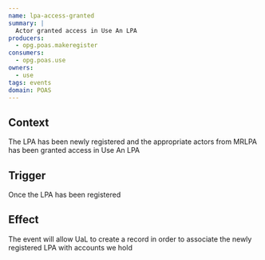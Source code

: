 ```yaml
---
name: lpa-access-granted
summary: |
  Actor granted access in Use An LPA
producers:
  - opg.poas.makeregister
consumers:
  - opg.poas.use
owners:
  - use
tags: events
domain: POAS
---
```


## Context

The LPA has been newly registered and the appropriate actors from MRLPA has been granted access in Use An LPA

## Trigger

Once the LPA has been registered

## Effect

The event will allow UaL to create a record in order to associate the newly registered LPA with accounts we hold
